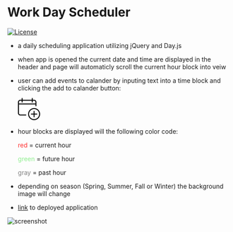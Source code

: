 
<link rel="stylesheet" href="./assets/markdownstyle.css"/>

# Work Day Scheduler

[![License](https://img.shields.io/badge/License-MIT-yellow.svg)](https://opensource.org/licenses/MIT)

* a daily scheduling application utilizing jQuery and Day.js
* when app is opened the current date and time are displayed in the header and page will automaticly scroll the current hour block into veiw
* user can add events to calander by inputing text into a time block and clicking the add to calander button:

    ![button-image](./assets/imgs/addmd.png)

* hour blocks are displayed will the following color code:
 
  <span style="color:#ff2e2e">red</span> = current hour
  
  <span style="color:#90EE90">green</span> = future hour
 
  <span style="color:gray">gray</span> = past hour

* depending on season (Spring, Summer, Fall or Winter) the background image will change











* [link](https://wattierdan.github.io/Day_Scheduler/) to deployed application


![screenshot](./assets/imgs/screencapture-file-C-Users-Dan-Projects-javascript-scheduler-index-html-2020-10-31-07_53_23.png)
